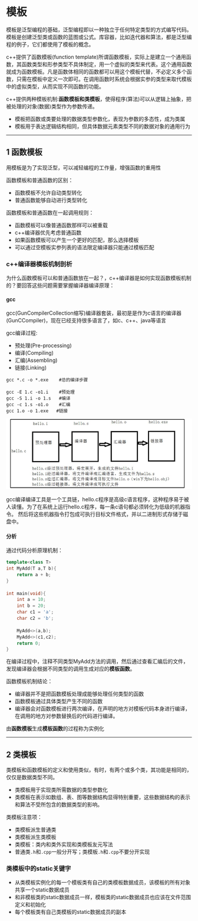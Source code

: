# 模板

模板是泛型编程的基础，泛型编程即以一种独立于任何特定类型的方式编写代码。模板是创建泛型类或函数的蓝图或公式。库容器，比如迭代器和算法，都是泛型编程的例子，它们都使用了模板的概念。

c++提供了函数模板(function template)所谓函数模板，实际上是建立一个通用函数，其函数类型和形参类型不具体制定，用一个虚拟的类型来代表。这个通用函数就成为函数模板。凡是函数体相同的函数都可以用这个模板代替，不必定义多个函数，只需在模板中定义一次即可。在调用函数时系统会根据实参的类型来取代模板中的虚拟类型，从而实现不同函数的功能。

c++提供两种模板机制:**函数模板和类模板**，使得程序(算法)可以从逻辑上抽象，把被处理的对象(数据)类型作为参数传递。

- 模板把函数或类要处理的数据类型参数化，表现为参数的多态性，成为类属
- 模板用于表达逻辑结构相同，但具体数据元素类型不同的数据对象的通用行为

---
## 1 函数模板

用模板是为了实现泛型，可以减轻编程的工作量，增强函数的重用性

函数模板和普通函数的区别：

- 函数模板不允许自动类型转化
- 普通函数能够自动进行类型转化

函数模板和普通函数在一起调用规则：

- 函数模板可以像普通函数那样可以被重载
- c++编译器优先考虑普通函数
- 如果函数模板可以产生一个更好的匹配，那么选择模板
- 可以通过空模板实参列表的语法限定编译器只能通过模板匹配

### c++编译器模板机制剖析

为什么函数模板可以和普通函数放在一起？，c++编译器是如何实现函数模板机制的？要回答这些问题需要掌握编译器编译原理：

#### gcc

gcc(GunCompilerCollection缩写)编译器套装，最初是是作为c语言的编译器(GunCCompiler)，现在已经支持很多语言了，如c、c++、java等语言

gcc编译过程:

- 预处理(Pre-processing)
- 编译(Compiling)
- 汇编(Assembling)
- 链接(Linking)

```
gcc *.c -o *.exe    #总的编译步骤

gcc -E 1.c -o1.i    #预处理
gcc -S 1.i -o 1.s   #编译
gcc -c 1.s -o1.o    #汇编
gcc 1.o -o 1.exe   #链接
```

![](images/gcc_process.png)

gcc编译编译工具是一个工具链，hello.c程序是高级c语言程序，这种程序易于被人读懂。为了在系统上运行hello.c程序，每一条c语句都必须转化为低级的机器指令。
然后将这些机器指令打包成可执行目标文件格式，并以二进制形式存储于磁盘中。

#### 分析

通过代码分析原理机制：

```cpp
template<class T>
int MyAdd(T a,T b){
    return a + b;
}

int main(void){
    int a = 10;
    int b = 20;
    char c1 = 'a';
    char c2 = 'b';

    MyAdd<>(a,b);
    MyAdd<>(c1,c2);
    return 0;
}
```

在编译过程中，注释不同类型MyAdd方法的调用，然后通过查看汇编后的文件，发现编译器会根据不同类型的调用生成对应的**模板函数**。

函数模板机制结论：

- 编译器并不是把函数模板处理成能够处理任何类型的函数
- 函数模板通过具体类型产生不同的函数
- 编译器会对函数模板进行两次编译，在声明的地方对模板代码本身进行编译，在调用的地方对参数替换后的代码进行编译。

由**函数模板**生成**模板函数**的过程称为实例化

---
## 2 类模板

类模板和函数模板的定义和使用类似，有时，有两个或多个类，其功能是相同的，仅仅是数据类型不同。

- 类模板用于实现类所需数据的类型参数化
- 类模板在表示如数组、表、图等数据结构显得特别重要，这些数据结构的表示和算法不受所包含的数据类型的影响。

类模板注意项：

- 类模板派生普通类
- 类模板派生类模板
- 类模板：类内和类外实现和类模板友元写法
- 普通类`.h`和`.cpp`一般分开写；类模板`.h`和`.cpp`不要分开实现

### 类模板中的static关键字

- 从类模板实例化的每一个模板类有自己的类模板数据成员，该模板的所有对象共享一个static数据成员
- 和非模板类的static数据成员一样，模板类的static数据成员也应该在文件范围定义和初始化
- 每个模板类有自己类模板的static数据成员的副本


